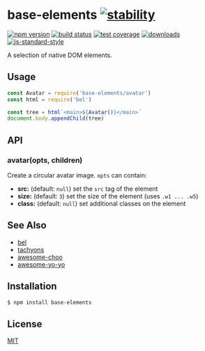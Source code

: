# base-elements [![stability][0]][1]
[![npm version][2]][3] [![build status][4]][5] [![test coverage][6]][7]
[![downloads][8]][9] [![js-standard-style][10]][11]

A selection of native DOM elements.

## Usage
```js
const Avatar = require('base-elements/avatar')
const html = require('bel')

const tree = html`<main>${Avatar()}</main>`
document.body.appendChild(tree)
```

## API
### avatar(opts, children)
Create a circular avatar image. `opts` can contain:
- __src:__ (default: `null`) set the `src` tag of the element
- __size:__ (default: `3`) set the size of the element (uses `.w1 ... .w5`)
- __class:__ (default: `null`) set additional classes on the element

## See Also
- [bel](https://github.com/shama/bel)
- [tachyons](https://github.com/mrmrs/tachyons)
- [awesome-choo](https://github.com/yerkopalma/awesome-choo)
- [awesome-yo-yo](https://github.com/sethvincent/awesome-yo-yo)

## Installation
```sh
$ npm install base-elements
```

## License
[MIT](https://tldrlegal.com/license/mit-license)

[0]: https://img.shields.io/badge/stability-experimental-orange.svg?style=flat-square
[1]: https://nodejs.org/api/documentation.html#documentation_stability_index
[2]: https://img.shields.io/npm/v/base-elements.svg?style=flat-square
[3]: https://npmjs.org/package/base-elements
[4]: https://img.shields.io/travis/yoshuawuyts/base-elements/master.svg?style=flat-square
[5]: https://travis-ci.org/yoshuawuyts/base-elements
[6]: https://img.shields.io/codecov/c/github/yoshuawuyts/base-elements/master.svg?style=flat-square
[7]: https://codecov.io/github/yoshuawuyts/base-elements
[8]: http://img.shields.io/npm/dm/base-elements.svg?style=flat-square
[9]: https://npmjs.org/package/base-elements
[10]: https://img.shields.io/badge/code%20style-standard-brightgreen.svg?style=flat-square
[11]: https://github.com/feross/standard
